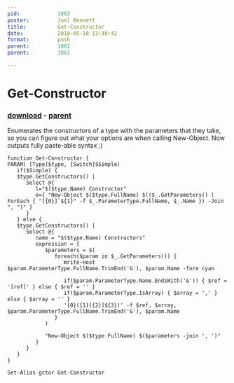 ```yaml
---
pid:            1862
poster:         Joel Bennett
title:          Get-Constructor
date:           2010-05-18 13:40:42
format:         posh
parent:         1861
parent:         1861

---
```


# Get-Constructor

### [download](1862.ps1) - [parent](1861.md)

Enumerates the constructors of a type with the parameters that they take, so you can figure out what your options are when calling New-Object. Now outputs fully paste-able syntax ;)

```posh
function Get-Constructor {
PARAM( [Type]$type, [Switch]$Simple)
   if($Simple) {
   $type.GetConstructors() | 
      Select @{
         l="$($type.Name) Constructor"
         e={ "New-Object $($type.FullName) $(($_.GetParameters() | ForEach { "[{0}]`${1}" -f $_.ParameterType.FullName, $_.Name }) -Join ", ")" }
      }
   } else {
   $type.GetConstructors() | 
      Select @{
         name = "$($type.Name) Constructors"
         expression = { 
            $parameters = $(
               foreach($param in $_.GetParameters()) {
                  Write-Host $param.ParameterType.FullName.TrimEnd('&'), $param.Name -fore cyan
                  
                  if($param.ParameterType.Name.EndsWith('&')) { $ref = '[ref]' } else { $ref = '' }
                  if($param.ParameterType.IsArray) { $array = ',' } else { $array = '' }
                  '{0}({1}[{2}]${3})' -f $ref, $array, $param.ParameterType.FullName.TrimEnd('&'), $param.Name
               }
            )
         
            "New-Object $($type.FullName) $($parameters -join ', ')"
         }
      }
   }
}

Set-Alias gctor Get-Constructor
```
